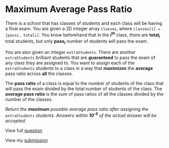 # **Maximum Average Pass Ratio**

There is a school that has classes of students and each class will be having a final exam. You are given a 2D integer array `classes`, where `classes[i] = [passi, totali]`. You know beforehand that in the **i<sup>th</sup>**
class, there are **total<sub>i</sub>** total students, but only **pass<sub>i</sub>** number of students will pass the exam.

You are also given an integer `extraStudents`. There are another `extraStudents` brilliant students that are **guaranteed** to pass the exam of any class they are assigned to. You want to assign each of the `extraStudents` students to a class in a way that **maximizes** the **average** pass ratio across **all** the classes.

The **pass ratio** of a class is equal to the number of students of the class that will pass the exam divided by the total number of students of the class. The **average pass ratio** is the sum of pass ratios of all the classes divided by the number of the classes.

_Return the **maximum** possible average pass ratio after assigning the `extraStudents` students. Answers within **10<sup>-5</sup>** of the actual answer will be accepted._

View full [question](https://leetcode.com/problems/maximum-average-pass-ratio?envType=daily-question&envId=2024-12-15)

View my [submission](https://leetcode.com/problems/maximum-average-pass-ratio/submissions/1479119403)
